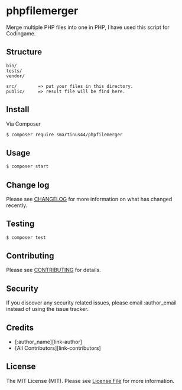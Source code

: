 # phpfilemerger

Merge multiple PHP files into one in PHP, I have used this script for Codingame.

## Structure

```
bin/        
tests/
vendor/
```

```
src/        => put your files in this directory.        
public/     => result file will be find here.
```



## Install

Via Composer

``` bash
$ composer require smartinus44/phpfilemerger
```

## Usage

``` bash
$ composer start
```

## Change log

Please see [CHANGELOG](CHANGELOG.md) for more information on what has changed recently.

## Testing

``` bash
$ composer test
```

## Contributing

Please see [CONTRIBUTING](CONTRIBUTING.md) for details.

## Security

If you discover any security related issues, please email :author_email instead of using the issue tracker.

## Credits

- [:author_name][link-author]
- [All Contributors][link-contributors]

## License
The MIT License (MIT). Please see [License File](LICENSE.md) for more information.